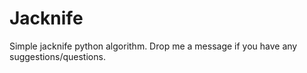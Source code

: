 # Jacknife
Simple jacknife python algorithm.
Drop me a message if you have any suggestions/questions.
